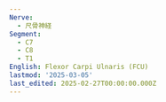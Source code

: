 ```yaml
---
Nerve:
  - 尺骨神経
Segment:
  - C7
  - C8
  - T1
English: Flexor Carpi Ulnaris (FCU)
lastmod: '2025-03-05'
last_edited: 2025-02-27T00:00:00.000Z
---
```



